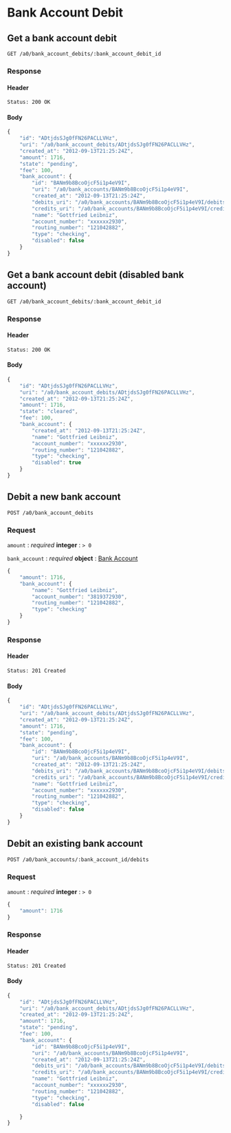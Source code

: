 # Bank Account Debit

## Get a bank account debit

    GET /a0/bank_account_debits/:bank_account_debit_id

### Response

#### Header

    Status: 200 OK

#### Body

```javascript
{
    "id": "ADtjdsSJg0fFN26PACLLVHz",
    "uri": "/a0/bank_account_debits/ADtjdsSJg0fFN26PACLLVHz",
    "created_at": "2012-09-13T21:25:24Z",
    "amount": 1716,
    "state": "pending",
    "fee": 100,
    "bank_account": {
        "id": "BANm9b8BcoOjcF5i1p4eV9I",
        "uri": "/a0/bank_accounts/BANm9b8BcoOjcF5i1p4eV9I",
        "created_at": "2012-09-13T21:25:24Z",
        "debits_uri": "/a0/bank_accounts/BANm9b8BcoOjcF5i1p4eV9I/debits",
        "credits_uri": "/a0/bank_accounts/BANm9b8BcoOjcF5i1p4eV9I/credits",
        "name": "Gottfried Leibniz",
        "account_number": "xxxxxx2930",
        "routing_number": "121042882",
        "type": "checking",
        "disabled": false
    }
}
```


## Get a bank account debit (disabled bank account)

    GET /a0/bank_account_debits/:bank_account_debit_id

### Response

#### Header

    Status: 200 OK

#### Body

```javascript
{
    "id": "ADtjdsSJg0fFN26PACLLVHz",
    "uri": "/a0/bank_account_debits/ADtjdsSJg0fFN26PACLLVHz",
    "created_at": "2012-09-13T21:25:24Z",
    "amount": 1716,
    "state": "cleared",
    "fee": 100,
    "bank_account": {
        "created_at": "2012-09-13T21:25:24Z",
        "name": "Gottfried Leibniz",
        "account_number": "xxxxxx2930",
        "routing_number": "121042882",
        "type": "checking",
        "disabled": true
    }
}
```


## Debit a new bank account

    POST /a0/bank_account_debits

### Request

`amount`
: _required_ **integer**
: `> 0`

`bank_account`
: _required_ **object**
: [Bank Account](./bank_accounts.md)

```javascript
{
    "amount": 1716,
    "bank_account": {
        "name": "Gottfried Leibniz",
        "account_number": "3819372930",
        "routing_number": "121042882",
        "type": "checking"
    }
}
```


### Response

#### Header

    Status: 201 Created

#### Body

```javascript
{
    "id": "ADtjdsSJg0fFN26PACLLVHz",
    "uri": "/a0/bank_account_debits/ADtjdsSJg0fFN26PACLLVHz",
    "created_at": "2012-09-13T21:25:24Z",
    "amount": 1716,
    "state": "pending",
    "fee": 100,
    "bank_account": {
        "id": "BANm9b8BcoOjcF5i1p4eV9I",
        "uri": "/a0/bank_accounts/BANm9b8BcoOjcF5i1p4eV9I",
        "created_at": "2012-09-13T21:25:24Z",
        "debits_uri": "/a0/bank_accounts/BANm9b8BcoOjcF5i1p4eV9I/debits",
        "credits_uri": "/a0/bank_accounts/BANm9b8BcoOjcF5i1p4eV9I/credits",
        "name": "Gottfried Leibniz",
        "account_number": "xxxxxx2930",
        "routing_number": "121042882",
        "type": "checking",
        "disabled": false
    }
}
```


## Debit an existing bank account

    POST /a0/bank_accounts/:bank_account_id/debits

### Request

`amount`
: _required_ **integer**
: `> 0`

```javascript
{
    "amount": 1716
}
```

### Response

#### Header

    Status: 201 Created

#### Body

```javascript
{
    "id": "ADtjdsSJg0fFN26PACLLVHz",
    "uri": "/a0/bank_account_debits/ADtjdsSJg0fFN26PACLLVHz",
    "created_at": "2012-09-13T21:25:24Z",
    "amount": 1716,
    "state": "pending",
    "fee": 100,
    "bank_account": {
        "id": "BANm9b8BcoOjcF5i1p4eV9I",
        "uri": "/a0/bank_accounts/BANm9b8BcoOjcF5i1p4eV9I",
        "created_at": "2012-09-13T21:25:24Z",
        "debits_uri": "/a0/bank_accounts/BANm9b8BcoOjcF5i1p4eV9I/debits",
        "credits_uri": "/a0/bank_accounts/BANm9b8BcoOjcF5i1p4eV9I/credits",
        "name": "Gottfried Leibniz",
        "account_number": "xxxxxx2930",
        "routing_number": "121042882",
        "type": "checking",
        "disabled": false

    }
}
```
